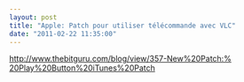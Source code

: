 ```yaml
---
layout: post
title: "Apple: Patch pour utiliser télécommande avec VLC"
date: "2011-02-22 11:35:00"
---
```

<div id=":xe" class="ii gt"><div id=":10v"><a href="http://www.thebitguru.com/blog/view/357-New%20Patch:%20Play%20Button%20iTunes%20Patch" target="_blank">http://www.thebitguru.com/<wbr>blog/view/357-New%20Patch:%<wbr>20Play%20Button%20iTunes%<wbr>20Patch</a> </div></div>
